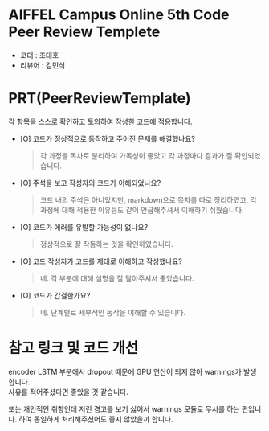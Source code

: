 # AIFFEL Campus Online 5th Code Peer Review Templete
- 코더 : 조대호
- 리뷰어 : 김민식


# PRT(PeerReviewTemplate) 
각 항목을 스스로 확인하고 토의하여 작성한 코드에 적용합니다.

- [O] 코드가 정상적으로 동작하고 주어진 문제를 해결했나요?
  > 각 과정을 목차로 분리하여 가독성이 좋았고 각 과정마다 결과가 잘 확인되었습니다.
- [O] 주석을 보고 작성자의 코드가 이해되었나요?
  > 코드 내의 주석은 아니었지만, markdown으로 목차를 따로 정리하였고, 각 과정에 대해 적용한 이유등도 같이 언급해주셔서 이해하기 쉬웠습니다.
- [O] 코드가 에러를 유발할 가능성이 없나요?
  > 정상적으로 잘 작동하는 것을 확인하였습니다.
- [O] 코드 작성자가 코드를 제대로 이해하고 작성했나요?
  > 네. 각 부분에 대해 설명을 잘 달아주셔서 좋았습니다.
- [O] 코드가 간결한가요?
  > 네. 단계별로 세부적인 동작을 이해할 수 있습니다.  


# 참고 링크 및 코드 개선
encoder LSTM 부분에서 dropout 때문에 GPU 연산이 되지 않아 warnings가 발생합니다.</br>
사유를 적어주셨다면 좋았을 것 같습니다.</br>

또는 개인적인 취향인데 저런 경고를 보기 싫어서 warnings 모듈로 무시를 하는 편입니다. 하여 동일하게 처리해주셨어도 좋지 않았을까 합니다.

